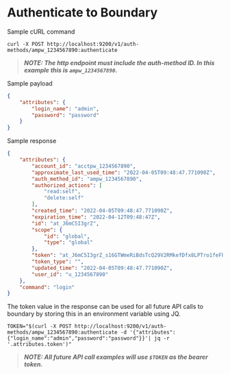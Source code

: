 # Authenticate to Boundary

Sample cURL command

```shell
curl -X POST http://localhost:9200/v1/auth-methods/ampw_1234567890:authenticate
```

> _**NOTE: The http endpoint must include the auth-method ID. In this example this is `ampw_1234567890`.**_

Sample payload

```json
{
    "attributes": {
        "login_name": "admin",
        "password": "password"
    }
}
```

Sample response

```json
{
    "attributes": {
        "account_id": "acctpw_1234567890",
        "approximate_last_used_time": "2022-04-05T09:48:47.771090Z",
        "auth_method_id": "ampw_1234567890",
        "authorized_actions": [
            "read:self",
            "delete:self"
        ],
        "created_time": "2022-04-05T09:48:47.771090Z",
        "expiration_time": "2022-04-12T09:48:47Z",
        "id": "at_J6mC5I3grZ",
        "scope": {
            "id": "global",
            "type": "global"
        },
        "token": "at_J6mC5I3grZ_s16GTWmeRiBdsTcQ29V2RMkefDfx8LPTro1feFhxuhi1srhtLeQJSLCyZNQ7iMiKCQwfqZr4yEx4RAth6rZUTnBNS9gdt6BMJZKbJAYg7vCHSo7Vfb77qKSot1vURb7z3uLoMFKkK",
        "token_type": "",
        "updated_time": "2022-04-05T09:48:47.771090Z",
        "user_id": "u_1234567890"
    },
    "command": "login"
}
```

The token value in the response can be used for all future API calls to boundary by storing this in an environment variable using JQ.

```shell
TOKEN="$(curl -X POST http://localhost:9200/v1/auth-methods/ampw_1234567890:authenticate -d '{"attributes":{"login_name":"admin","password":"password"}}'| jq -r '.attributes.token')"
```

> _**NOTE: All future API call examples will use `$TOKEN` as the bearer token.**_
